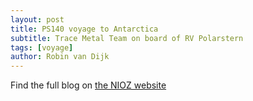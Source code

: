 ```yaml
---
layout: post
title: PS140 voyage to Antarctica
subtitle: Trace Metal Team on board of RV Polarstern
tags: [voyage]
author: Robin van Dijk
---
```


Find the full blog on [the NIOZ website](https://www.nioz.nl/en/blog/east-antarctic-expedition)
